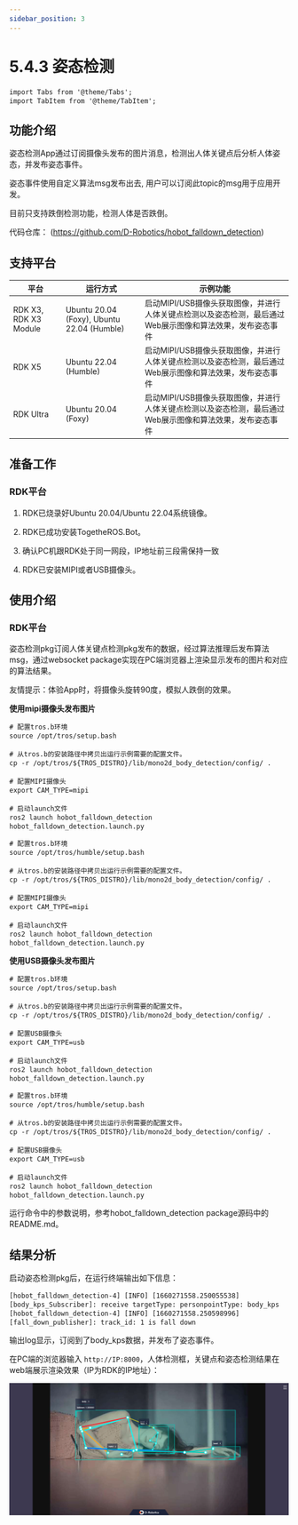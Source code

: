 ```yaml
---
sidebar_position: 3
---
```


# 5.4.3 姿态检测

```mdx-code-block
import Tabs from '@theme/Tabs';
import TabItem from '@theme/TabItem';
```

## 功能介绍

姿态检测App通过订阅摄像头发布的图片消息，检测出人体关键点后分析人体姿态，并发布姿态事件。

姿态事件使用自定义算法msg发布出去, 用户可以订阅此topic的msg用于应用开发。

目前只支持跌倒检测功能，检测人体是否跌倒。

代码仓库： (https://github.com/D-Robotics/hobot_falldown_detection)

## 支持平台

| 平台     | 运行方式     | 示例功能                       |
| -------- | ------------ | ------------------------------ |
| RDK X3, RDK X3 Module | Ubuntu 20.04 (Foxy), Ubuntu 22.04 (Humble) | 启动MIPI/USB摄像头获取图像，并进行人体关键点检测以及姿态检测，最后通过Web展示图像和算法效果，发布姿态事件 |
| RDK X5 | Ubuntu 22.04 (Humble) | 启动MIPI/USB摄像头获取图像，并进行人体关键点检测以及姿态检测，最后通过Web展示图像和算法效果，发布姿态事件 |
| RDK Ultra | Ubuntu 20.04 (Foxy) | 启动MIPI/USB摄像头获取图像，并进行人体关键点检测以及姿态检测，最后通过Web展示图像和算法效果，发布姿态事件 |

## 准备工作

### RDK平台

1. RDK已烧录好Ubuntu 20.04/Ubuntu 22.04系统镜像。

2. RDK已成功安装TogetheROS.Bot。

3. 确认PC机跟RDK处于同一网段，IP地址前三段需保持一致

4. RDK已安装MIPI或者USB摄像头。

## 使用介绍

### RDK平台

姿态检测pkg订阅人体关键点检测pkg发布的数据，经过算法推理后发布算法msg，通过websocket package实现在PC端浏览器上渲染显示发布的图片和对应的算法结果。

友情提示：体验App时，将摄像头旋转90度，模拟人跌倒的效果。

**使用mipi摄像头发布图片**

<Tabs groupId="tros-distro">
<TabItem value="foxy" label="Foxy">

```shell
# 配置tros.b环境
source /opt/tros/setup.bash

# 从tros.b的安装路径中拷贝出运行示例需要的配置文件。
cp -r /opt/tros/${TROS_DISTRO}/lib/mono2d_body_detection/config/ .

# 配置MIPI摄像头
export CAM_TYPE=mipi

# 启动launch文件
ros2 launch hobot_falldown_detection hobot_falldown_detection.launch.py
```

</TabItem>

<TabItem value="humble" label="Humble">

```shell
# 配置tros.b环境
source /opt/tros/humble/setup.bash

# 从tros.b的安装路径中拷贝出运行示例需要的配置文件。
cp -r /opt/tros/${TROS_DISTRO}/lib/mono2d_body_detection/config/ .

# 配置MIPI摄像头
export CAM_TYPE=mipi

# 启动launch文件
ros2 launch hobot_falldown_detection hobot_falldown_detection.launch.py
```

</TabItem>

</Tabs>

**使用USB摄像头发布图片**

<Tabs groupId="tros-distro">
<TabItem value="foxy" label="Foxy">

```shell
# 配置tros.b环境
source /opt/tros/setup.bash

# 从tros.b的安装路径中拷贝出运行示例需要的配置文件。
cp -r /opt/tros/${TROS_DISTRO}/lib/mono2d_body_detection/config/ .

# 配置USB摄像头
export CAM_TYPE=usb

# 启动launch文件
ros2 launch hobot_falldown_detection hobot_falldown_detection.launch.py
```

</TabItem>

<TabItem value="humble" label="Humble">

```shell
# 配置tros.b环境
source /opt/tros/humble/setup.bash

# 从tros.b的安装路径中拷贝出运行示例需要的配置文件。
cp -r /opt/tros/${TROS_DISTRO}/lib/mono2d_body_detection/config/ .

# 配置USB摄像头
export CAM_TYPE=usb

# 启动launch文件
ros2 launch hobot_falldown_detection hobot_falldown_detection.launch.py
```

</TabItem>

</Tabs>

运行命令中的参数说明，参考hobot_falldown_detection package源码中的README.md。

## 结果分析

启动姿态检测pkg后，在运行终端输出如下信息：

```shell
[hobot_falldown_detection-4] [INFO] [1660271558.250055538] [body_kps_Subscriber]: receive targetType: personpointType: body_kps
[hobot_falldown_detection-4] [INFO] [1660271558.250598996] [fall_down_publisher]: track_id: 1 is fall down
```

输出log显示，订阅到了body_kps数据，并发布了姿态事件。

在PC端的浏览器输入 `http://IP:8000`，人体检测框，关键点和姿态检测结果在web端展示渲染效果（IP为RDK的IP地址）：

![](/../static/img/05_Robot_development/04_apps/image/fall_detection/falldown.jpg)
